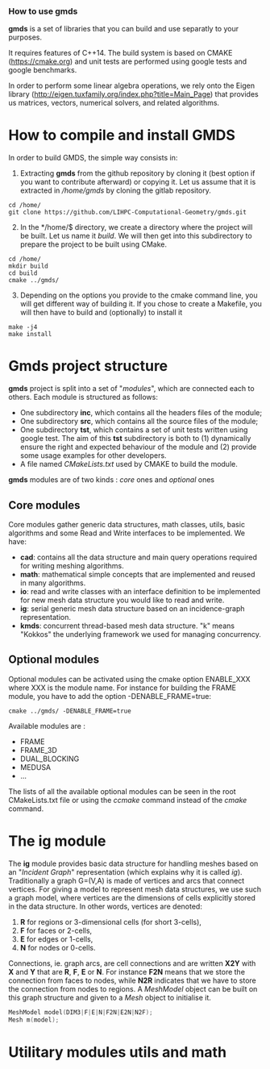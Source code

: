 ### How to use gmds

**gmds** is a set of libraries that you can build and use separatly to your purposes. 

It requires features of C++14. The build system is based on CMAKE (https://cmake.org) and unit tests are performed using google tests and google benchmarks.

In order to perform some linear algebra operations, we rely onto the Eigen library (http://eigen.tuxfamily.org/index.php?title=Main_Page) that provides us matrices, vectors, numerical solvers, and related algorithms.

# How to compile and install GMDS
In order to build GMDS, the simple way consists in:
1. Extracting **gmds** from the github repository by cloning it (best option if you want to contribute afterward) or copying it. Let us assume that it is extracted in */home/gmds* by cloning the gitlab repository.
```Shell
cd /home/
git clone https://github.com/LIHPC-Computational-Geometry/gmds.git
```
2. In the */home/$ directory, we create a directory where the project will be built. Let us name it *build*. We will then get into this subdirectory to prepare the project to be built using CMake.
```Shell
cd /home/
mkdir build
cd build
cmake ../gmds/ 
```
3. Depending on the options you provide to the cmake command line, you will get different way of building it. If you chose to create a Makefile, you will then have to build and (optionally) to install it
```Shell
make -j4
make install
```
# Gmds project structure

**gmds** project is split into a set of "*modules*", which are connected each to others. Each module is structured as follows:
- One subdirectory **inc**, which contains all the headers files of the module;
- One subdirectory **src**, which contains all the source files of the module;
- One subdirectory **tst**, which contains a set of unit tests written using google test. The aim of this **tst** subdirectory is both to (1) dynamically ensure the right and expected behaviour of the module and (2) provide some usage examples for other developers.
- A file named *CMakeLists.txt* used by CMAKE to build the module.

**gmds** modules are of two kinds : *core* ones and *optional* ones

## Core modules
Core modules gather generic data structures, math classes, utils, basic algorithms and some Read and Write interfaces to be implemented. We have:
- **cad**: contains all the data structure and main query operations required for writing meshing algorithms.
- **math**: mathematical simple concepts that are implemented and reused in many algorithms.
- **io**: read and write classes with an interface definition to be implemented for new mesh data structure you would like to read and write.
- **ig**: serial generic mesh data structure based on an incidence-graph representation.
- **kmds**: concurrent thread-based mesh data structure. "k" means "Kokkos" the underlying framework we used for managing concurrency.

## Optional modules
Optional modules can be activated using the cmake option ENABLE_XXX where XXX is the module name. For instance for building the FRAME module, you have to add the option -DENABLE_FRAME=true:
```Shell
cmake ../gmds/ -DENABLE_FRAME=true
```
Available modules are :
- FRAME
- FRAME_3D
- DUAL_BLOCKING
- MEDUSA
- ...

The lists of all the available optional modules can be seen in the root CMakeLists.txt file or using the *ccmake* command instead of the *cmake* command.



# The **ig** module
The **ig** module provides basic data structure for handling meshes based on an "*Incident Graph*" representation (which explains why it is called *ig*). Traditionally a graph G=(V,A) is made of vertices and arcs that connect vertices. For giving a model to represent mesh data structures, we use such a graph model, where vertices are the dimensions of cells explicitly stored in the data structure. In other words, vertices are denoted:
1. **R** for regions or 3-dimensional cells (for short 3-cells),
2. **F** for faces or 2-cells,
3. **E** for edges or 1-cells,
4. **N** for nodes or 0-cells.

Connections, ie. graph arcs, are cell connections and are written **X2Y** with **X** and **Y** that are **R**, **F**, **E** or **N**. For instance **F2N** means that we store the connection from faces to nodes, while **N2R** indicates that we have to store the connection from nodes to regions. A *MeshModel* object can be built on this graph structure and given to a *Mesh* object to initialise it.
```cpp
MeshModel model(DIM3|F|E|N|F2N|E2N|N2F);
Mesh m(model);
```

# Utilitary modules **utils** and **math**